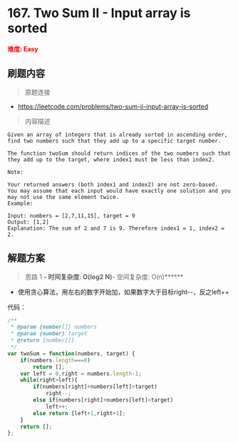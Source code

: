 # 167. Two Sum II - Input array is sorted

**<font color=red>难度: Easy</font>**

## 刷题内容

> 原题连接

* https://leetcode.com/problems/two-sum-ii-input-array-is-sorted   

> 内容描述

```
Given an array of integers that is already sorted in ascending order, find two numbers such that they add up to a specific target number.

The function twoSum should return indices of the two numbers such that they add up to the target, where index1 must be less than index2.

Note:

Your returned answers (both index1 and index2) are not zero-based.
You may assume that each input would have exactly one solution and you may not use the same element twice.
Example:

Input: numbers = [2,7,11,15], target = 9
Output: [1,2]
Explanation: The sum of 2 and 7 is 9. Therefore index1 = 1, index2 = 2.
```

## 解题方案

> 思路 1
******- 时间复杂度: O(log2 N)******- 空间复杂度: O(n)******

* 使用贪心算法，用左右的数字开始加，如果数字大于目标right--，反之left++

代码：

```javascript
/**
 * @param {number[]} numbers
 * @param {number} target
 * @return {number[]}
 */
var twoSum = function(numbers, target) {
    if(numbers.length===0)
        return [];
    var left = 0,right = numbers.length-1;
    while(right>left){
        if(numbers[right]+numbers[left]>target)
            right--;
        else if(numbers[right]+numbers[left]<target)
            left++;
        else return [left+1,right+1];
    }
    return [];
};
```

